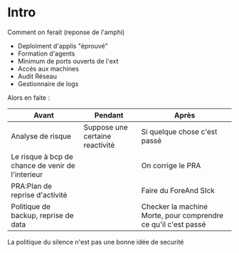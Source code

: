# Intro
Comment on ferait (reponse de l'amphi)
  - Deploiment d'applis "éprouvé"
  - Formation d'agents 
  - Minimum de ports ouverts de l'ext
  - Accés aux machines 
  - Audit Réseau 
  - Gestionnaire de logs
  
  Alors en faite :

  
  <!-- - Avant :-->
<!-- >  Analyse de risque (ANSI) SPOILER CA MARCHE PAS -->
<!-- >Le risque a bcp de chance de venir de l'interieur-->
<!-- >   Les plans de reprise d'activité -->
<!--Politique de backup, DOublement des datas-->

  
 <!-- - Pendant : --> 
  
  
  
|  Avant | Pendant  | Après  |  
|---|---|---|
|  Analyse de risque |  Suppose une certaine reactivité |  Si quelque chose c'est passé |
|  Le risque à bcp de chance de venir de l'interieur |   | On corrige le PRA  |
|  PRA:Plan de reprise d'activité |   | Faire du ForeAnd SIck  |
|Politique de backup, reprise de data || Checker la machine Morte, pour comprendre ce qu'il c'est passé |



La politique du silence n'est pas une bonne idée de securité 